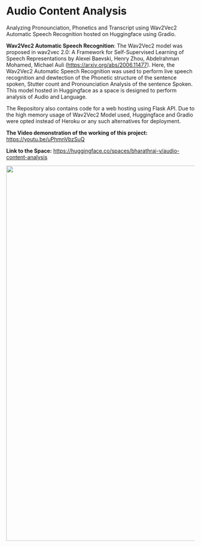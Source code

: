# Audio Content Analysis

Analyzing Pronounciation, Phonetics and Transcript using Wav2Vec2 Automatic Speech Recognition hosted on Huggingface using Gradio.

**Wav2Vec2 Automatic Speech Recognition**: The Wav2Vec2 model was proposed in wav2vec 2.0: A Framework for Self-Supervised Learning of Speech Representations by Alexei Baevski, Henry Zhou, Abdelrahman Mohamed, Michael Auli (https://arxiv.org/abs/2006.11477). Here, the Wav2Vec2 Automatic Speech Recognition was used to perform live speech recognition and dewtection of the Phonetic structure of the sentence spoken, Stutter count and Pronounciation Analysis of the sentence Spoken. This model hosted in Huggingface as a space is designed to perform analysis of Audio and Language.

The Repository also contains code for a web hosting using Flask API. Due to the high memory usage of Wav2Vec2 Model used, Huggingface and Gradio were opted instead of Heroku or any such alternatives for deployment.

**The Video demonstration of the working of this project:**
https://youtu.be/uPhmnVbzSuQ

**Link to the Space:**
https://huggingface.co/spaces/bharathraj-v/audio-content-analysis

<img src="https://i.imgur.com/cf00SWe.png" width="1000" align="center"><br />
